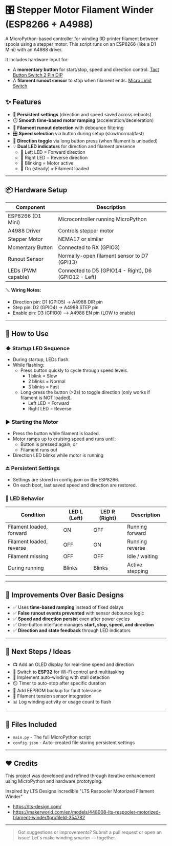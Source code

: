 # 🎛️ Stepper Motor Filament Winder (ESP8266 + A4988)

A MicroPython-based controller for winding 3D printer filament between spools using a stepper motor. This script runs on an ESP8266 (like a D1 Mini) with an A4988 driver.

It includes hardware input for:
- A **momentary button** for start/stop, speed and direction control. [Tact Button Switch 2 Pin DIP](https://amzn.eu/d/8XbbaUR)
- A **filament runout sensor** to stop when filament ends. [Micro Limit Switch](https://amzn.eu/d/gJHNqDW)

## ✨ Features

- 🧠 **Persistent settings** (direction and speed saved across reboots)
- ⏱️ **Smooth time-based motor ramping** (acceleration/deceleration)
- 🧵 **Filament runout detection** with debounce filtering
- 🎛️ **Speed selection** via button during setup (slow/normal/fast)
- 🔁 **Direction toggle** via long button press (when filament is unloaded)
- 💡 **Dual LED indicators** for direction and filament presence
  - 🔁 Left LED = Forward direction
  - 🔁 Right LED = Reverse direction
  - 🔘 Blinking = Motor active
  - 🔆 On (steady) = Filament loaded

---

## 📦 Hardware Setup

| Component            | Description                        |
|---------------------|------------------------------------|
| ESP8266 (D1 Mini)    | Microcontroller running MicroPython |
| A4988 Driver        | Controls stepper motor             |
| Stepper Motor       | NEMA17 or similar                  |
| Momentary Button    | Connected to RX (GPIO3)          |
| Runout Sensor       | Normally-open filament sensor to D7 (GPI13) |
| LEDs (PWM capable)  | Connected to D5 (GPIO14 - Right), D6 (GPIO12 - Left) |

🪛 **Wiring Notes:**
- Direction pin: D1 (GPIO5) -> A4988 DIR pin
- Step pin: D2 (GPIO4) -> A4988 STEP pin
- Enable pin: D3 (GPIO0) —> A4988 EN pin (LOW to enable)

---

## 🔧 How to Use

### ⬆️ Startup LED Sequence
- During startup, LEDs flash.
- While flashing:
  - Press button quickly to cycle through speed levels.
    - 1 blink = Slow
    - 2 blinks = Normal
    - 3 blinks = Fast
  - Long-press the button (>2s) to toggle direction (only works if filament is NOT loaded).
    - Left LED = Forward
    - Right LED = Reverse

### ▶️ Starting the Motor
- Press the button while filament is loaded.
- Motor ramps up to cruising speed and runs until:
  - Button is pressed again, or
  - Filament runs out
- Direction LED blinks while motor is running

### ⏏️ Persistent Settings
- Settings are stored in config.json on the ESP8266.
- On each boot, last saved speed and direction are restored.

### 🔦 LED Behavior

| Condition                | LED L (Left) | LED R (Right) | Description         |
|-------------------------|--------------|----------------|---------------------|
| Filament loaded, forward | ON           | OFF           | Running forward     |
| Filament loaded, reverse | OFF          | ON            | Running reverse     |
| Filament missing         | OFF          | OFF           | Idle / waiting      |
| During running           | Blinks       | Blinks        | Active stepping     |

---

## 🧠 Improvements Over Basic Designs

- ✅ Uses **time-based ramping** instead of fixed delays
- ✅ **False runout events prevented** with sensor debounce logic
- ✅ **Speed and direction persist** even after power cycles
- ✅ One-button interface manages **start, stop, speed, and direction**
- ✅ **Direction and state feedback** through LED indicators

---

## 🚧 Next Steps / Ideas

- 📺 Add an OLED display for real-time speed and direction
- 📶 Switch to **ESP32** for Wi-Fi control and multitasking
- 🔁 Implement auto-winding with stall detection
- ⏲️ Timer to auto-stop after specific duration
- 🧠 Add EEPROM backup for fault tolerance
- 💪 Filament tension sensor integration
- 📊 Log winding activity or usage count to flash

---

## 📁 Files Included

- `main.py` - The full MicroPython script
- `config.json` - Auto-created file storing persistent settings

---

## ❤️ Credits

This project was developed and refined through iterative enhancement using MicroPython and hardware prototyping.

Inspired by LTS Designs incredible "LTS Respooler Motorized Filament Winder"
- https://lts-design.com/
- https://makerworld.com/en/models/448008-lts-respooler-motorized-filament-winder#profileId-354782

---

> Got suggestions or improvements? Submit a pull request or open an issue! Let's make winding smarter — together.
